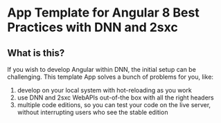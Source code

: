 # App Template for Angular 8 Best Practices with DNN and 2sxc

## What is this?

If you wish to develop Angular within DNN, the initial setup can be challenging. This template App solves a bunch of problems for you, like:

1. develop on your local system with hot-reloading as you work
1. use DNN and 2sxc WebAPIs out-of-the box with all the right headers
1. multiple code editions, so you can test your code on the live server, without interrupting users who see the stable edition

